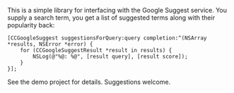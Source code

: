 This is a simple library for interfacing with the Google Suggest service. You supply a search term, you get a list of suggested terms along with their popularity back:

    [CCGoogleSuggest suggestionsForQuery:query completion:^(NSArray *results, NSError *error) {
        for (CCGoogleSuggestResult *result in results) {
            NSLog(@"%@: %@", [result query], [result score]);
        }
    }];

See the demo project for details. Suggestions welcome.
